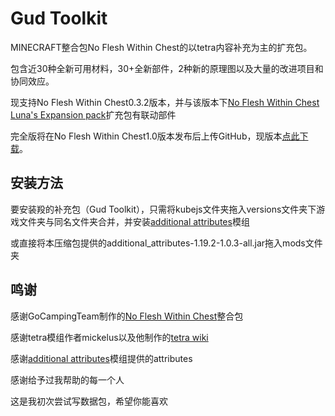 # Gud Toolkit
MINECRAFT整合包No Flesh Within Chest的以tetra内容补充为主的扩充包。

包含近30种全新可用材料，30+全新部件，2种新的原理图以及大量的改进项目和协同效应。

现支持No Flesh Within Chest0.3.2版本，并与该版本下[No Flesh Within Chest Luna's Expansion pack](https://github.com/LunaGlaze/NoFleshWithinChest-Luna-s-Expansion-pack)扩充包有联动部件

完全版将在No Flesh Within Chest1.0版本发布后上传GitHub，现版本[点此下载](https://www.lanzouh.com/iV1v824fxowb)。

## 安装方法
要安装羖的补充包（Gud Toolkit），只需将kubejs文件夹拖入versions文件夹下游戏文件夹与同名文件夹合并，并安装[additional attributes](https://www.curseforge.com/minecraft/mc-mods/additional-attributes)模组

或直接将本压缩包提供的additional_attributes-1.19.2-1.0.3-all.jar拖入mods文件夹

## 鸣谢
感谢GoCampingTeam制作的[No Flesh Within Chest](https://github.com/Yorunina/No-Flesh-Within-Chest)整合包

感谢tetra模组作者mickelus以及他制作的[tetra wiki](https://github.com/mickelus/tetra/wiki)

感谢[additional attributes](https://github.com/SiverDX/additional_attributes)模组提供的attributes

感谢给予过我帮助的每一个人

这是我初次尝试写数据包，希望你能喜欢
